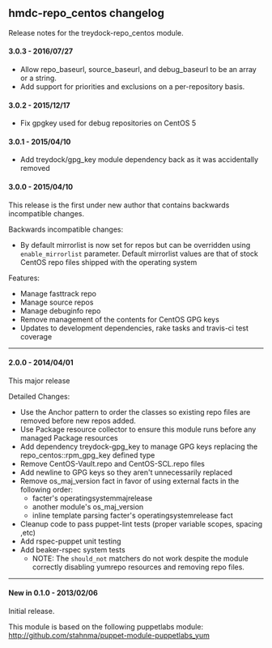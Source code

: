 ## hmdc-repo_centos changelog


Release notes for the treydock-repo_centos module.

#### 3.0.3 - 2016/07/27
* Allow repo_baseurl, source_baseurl, and debug_baseurl to be an array
  or a string.
* Add support for priorities and exclusions on a per-repository basis.

#### 3.0.2 - 2015/12/17

* Fix gpgkey used for debug repositories on CentOS 5

#### 3.0.1 - 2015/04/10

* Add treydock/gpg_key module dependency back as it was accidentally removed

#### 3.0.0 - 2015/04/10

This release is the first under new author that contains backwards incompatible changes.

Backwards incompatible changes:

* By default mirrorlist is now set for repos but can be overridden using `enable_mirrorlist` parameter.  Default mirrorlist values are that of stock CentOS repo files shipped with the operating system

Features:

* Manage fasttrack repo
* Manage source repos
* Manage debuginfo repo
* Remove management of the contents for CentOS GPG keys
* Updates to development dependencies, rake tasks and travis-ci test coverage

------------------------------------------

#### 2.0.0 - 2014/04/01

This major release

Detailed Changes:

* Use the Anchor pattern to order the classes so existing repo files are removed before new repos added.
* Use Package resource collector to ensure this module runs before any managed Package resources
* Add dependency treydock-gpg_key to manage GPG keys replacing the repo_centos::rpm_gpg_key defined type
* Remove CentOS-Vault.repo and CentOS-SCL.repo files
* Add newline to GPG keys so they aren't unnecessarily replaced
* Remove os_maj_version fact in favor of using external facts in the following order:
  * facter's operatingsystemmajrelease
  * another module's os_maj_version
  * inline template parsing facter's operatingsystemrelease fact
* Cleanup code to pass puppet-lint tests (proper variable scopes, spacing ,etc)
* Add rspec-puppet unit testing
* Add beaker-rspec system tests
  * NOTE: The `should_not` matchers do not work despite the module correctly disabling yumrepo resources and removing repo files.

------------------------------------------

#### New in 0.1.0 - 2013/02/06

Initial release.

This module is based on the following puppetlabs module: http://github.com/stahnma/puppet-module-puppetlabs_yum
